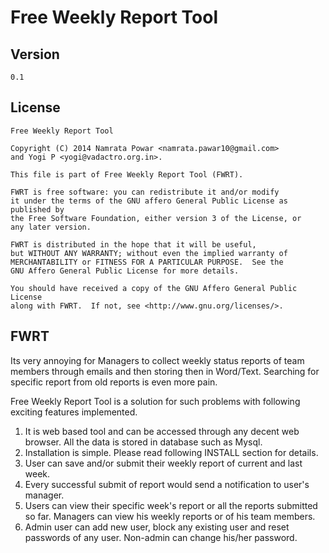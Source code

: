 Free Weekly Report Tool
=======================
Version
-------
	0.1

License
-------

    Free Weekly Report Tool

    Copyright (C) 2014 Namrata Powar <namrata.pawar10@gmail.com>
    and Yogi P <yogi@vadactro.org.in>.

    This file is part of Free Weekly Report Tool (FWRT).

    FWRT is free software: you can redistribute it and/or modify
    it under the terms of the GNU affero General Public License as published by
    the Free Software Foundation, either version 3 of the License, or
    any later version.

    FWRT is distributed in the hope that it will be useful,
    but WITHOUT ANY WARRANTY; without even the implied warranty of
    MERCHANTABILITY or FITNESS FOR A PARTICULAR PURPOSE.  See the
    GNU Affero General Public License for more details.

    You should have received a copy of the GNU Affero General Public License
    along with FWRT.  If not, see <http://www.gnu.org/licenses/>.


FWRT
----
Its very annoying for Managers to collect weekly status reports of team members
through emails and then storing then in Word/Text. Searching for specific report
from old reports is even more pain.

Free Weekly Report Tool is a solution for such problems with following exciting
features implemented.

1. It is web based tool and can be accessed through any decent web browser.
   All the data is stored in database such as Mysql.
2. Installation is simple. Please read following INSTALL section for details.
3. User can save and/or submit their weekly report of current and last week.
4. Every successful submit of report would send a notification to user's
   manager.
5. Users can view their specific week's report or all the reports submitted so
   far. Managers can view his weekly reports  or of his team members.
6. Admin user can add new user, block any existing user and reset passwords of
   any user. Non-admin can change his/her password.
